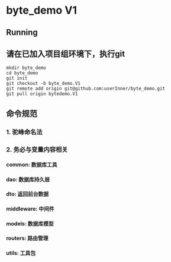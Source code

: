 # byte_demo V1 
## Running
## 请在已加入项目组环境下，执行git
````
mkdir byte_demo
cd byte_demo
git init
git checkout -b byte_demo.V1
git remote add origin git@github.com:userInner/byte_demo.git
git pull origin bytedemo.V1
````
## 命令规范
### 1. 驼峰命名法
### 2. 务必与变量内容相关

<h4>common: 数据库工具</h4>
<h4>dao: 数据库持久层</h4>
<h4>dto: 返回前台数据</h4>
<h4>middleware: 中间件</h4>
<h4>models: 数据库模型</h4>
<h4>routers: 路由管理</h4>
<h4>utils: 工具包</h4>

